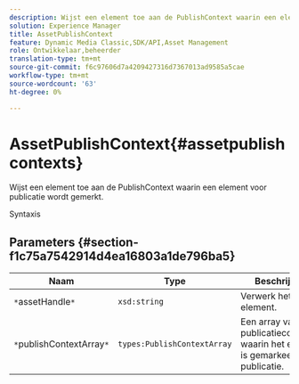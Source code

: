 ```yaml
---
description: Wijst een element toe aan de PublishContext waarin een element voor publicatie wordt gemerkt.
solution: Experience Manager
title: AssetPublishContext
feature: Dynamic Media Classic,SDK/API,Asset Management
role: Ontwikkelaar,beheerder
translation-type: tm+mt
source-git-commit: f6c97606d7a4209427316d7367013ad9585a5cae
workflow-type: tm+mt
source-wordcount: '63'
ht-degree: 0%

---
```



# AssetPublishContext{#assetpublishcontexts}

Wijst een element toe aan de PublishContext waarin een element voor publicatie wordt gemerkt.

Syntaxis

## Parameters {#section-f1c75a7542914d4ea16803a1de796ba5}

| Naam | Type | Beschrijving |
|---|---|---|
| `*`assetHandle`*` | `xsd:string` | Verwerk het element. |
| `*`publishContextArray`*` | `types:PublishContextArray` | Een array van publicatiecontexten waarin het element is gemarkeerd voor publicatie. |

